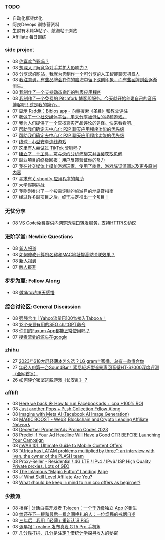 ### TODO
-  自动化框架优化
-  阿良Devops 训练营资料
-  生财有术精华帖子、航海帖子浏览
-  Affiliate 每日训练

### side project
<!-- sideproject:START -->
-  08 [你喜欢色彩吗？](https://www.reddit.com/r/SideProject/comments/18diazp/do_you_love_colors/)
-  08 [想深入了解竞争对手并扩大影响力？](https://old.reddit.com/r/SideProject/comments/18de5rx/want_to_gain_insights_on_competitor_and_gain_reach/)
-  08 [分享您的网站，我就为您制作一个可分享的人工智能聊天机器人](https://www.reddit.com/r/SideProject/comments/18dbsle/share_your_website_and_ill_make_you_a_shareable/)
-  08 [我注意到，有些品牌会在你的脑海中留下深刻印象，而有些品牌则会逐渐消失。](https://www.reddit.com/r/SideProject/comments/18dag2k/ive_noticed_that_some_brands_just_click_in_your/)
-  08 [我制作了一个支持动态岛屿的秒表应用程序](https://www.reddit.com/r/SideProject/comments/18d9xbh/i_made_a_stopwatch_app_supports_dynamic_island/)
-  08 [我制作了一个免费的 Pitchfork 博客即服务。今天就开始创建自己的音乐博客吧！这是我的简介。](https://albms.net/@felix)
-  07 [显示 Reddit：Biblos.app - 向量搜索《圣经》和教父评注](https://www.reddit.com/r/SideProject/comments/18d1c84/show_reddit_biblosapp_vector_search_the_bible/)
-  07 [我做了一个社交媒体平台，用来分享被低估的视频游戏。](https://www.reddit.com/r/SideProject/comments/18d7kmu/i_made_a_social_media_platform_for_sharing/)
-  07 [我为人们提供了一个查找真实产品评论的途径。快来看看吧。](https://www.reddit.com/r/SideProject/comments/18d5x1y/i_made_a_way_for_people_to_find_honest_product/)
-  07 [帮助我们确定去中心化 P2P 聊天应用程序功能的优先级](https://www.reddit.com/r/SideProject/comments/18d1r9m/help_us_prioritize_features_for_our_decentralized/)
-  07 [帮助我们确定去中心化 P2P 聊天应用程序功能的优先级](https://www.reddit.com/r/SideProject/comments/18d1r81/help_us_prioritize_features_for_our_decentralized/)
-  07 [线球 - 小型安卓连线游戏](https://www.reddit.com/r/SideProject/comments/18d1efv/lineball_small_android_connect_the_dots_game/)
-  07 [这里有人尝试过 TikTok 营销吗？](https://www.reddit.com/r/SideProject/comments/18cy8qn/did_anyone_here_try_tiktok_marketing/)
-  07 [建立了一个工具，可与您的分析师聊天并直接获取见解](https://twitter.com/AdriaanvRossum/status/1732389553950867808)
-  07 [副业项目的终极回报：用户反馈验证你的努力](https://www.reddit.com/r/SideProject/comments/18cvwn9/the_ultimate_reward_of_side_projects_user/)
-  07 [我在社交媒体上模仿游戏玩家，使用了幽默、游戏陈词滥调以及更多原创内容](https://www.reddit.com/r/SideProject/comments/18cv0br/i_made_a_social_media_parody_for_gamers_using/)
-  07 [寻求有关 shopify 应用程序的帮助](https://www.reddit.com/r/SideProject/comments/18cupna/looking_for_help_on_shopify_app/)
-  07 [大学假期挑战](https://www.reddit.com/r/SideProject/comments/18cu4ol/uni_break_challenge/)
-  07 [我刚刚推出了一个按需定制的旅游目的地语音指南](https://www.reddit.com/r/SideProject/comments/18ctsgg/i_just_launched_an_ondemand_audio_guide_for/)
-  07 [经过许多副项目之后，终于决定推出一个项目！](https://www.producthunt.com/posts/qassist)<!-- sideproject:END -->


### 无忧分享
<!-- ruyo:START -->
-  08 [VS Code免费提供内网穿透端口转发服务，支持HTTP&lpar;S&rpar;协议](https://51.ruyo.net/18562.html)<!-- ruyo:END -->

### 进阶学堂: Newbie Questions
<!-- advertcn1:START -->
-  08 [新人报道](https://www.advertcn.com/thread-113229-1-1.html)
-  08 [如何修改计算机名称和MAC地址提高防关联效果？](https://www.advertcn.com/thread-113227-1-1.html)
-  08 [新人报到](https://www.advertcn.com/thread-113224-1-1.html)
-  07 [新人报道](https://www.advertcn.com/thread-113220-1-1.html)<!-- advertcn1:END -->

### 步步为赢: Follow Along
<!-- advertcn2:START -->
-  08 [做tiktok的8天感悟](https://www.advertcn.com/thread-113232-1-1.html)<!-- advertcn2:END -->

### 综合讨论区: General Discussion
<!-- advertcn3:START -->
-  08 [强强合作 | Yahoo流量已100%接入Taboola！](https://www.advertcn.com/thread-113234-1-1.html)
-  08 [12个亲测有用的SEO chatGPT命令](https://www.advertcn.com/thread-113226-1-1.html)
-  08 [你们的Paxum App都能正常使用吗？](https://www.advertcn.com/thread-113222-1-1.html)
-  07 [搜素流量的源头在google](https://www.advertcn.com/thread-113218-1-1.html)<!-- advertcn3:END -->


### zhihu
<!-- zhihu:START -->
-  27 [2023年618大屏轻薄本怎么选？LG gram全家桶，总有一款适合你](http://zhuanlan.zhihu.com/p/632641888?utm_campaign=rss&utm_medium=rss&utm_source=rss&utm_content=title)
-  27 [年轻人的第一台SoundBar！索尼轻巧型全景声回音壁HT-S2000深度评测（全网首发）](http://zhuanlan.zhihu.com/p/630990296?utm_campaign=rss&utm_medium=rss&utm_source=rss&utm_content=title)
-  26 [如何评价密室逃脱游戏《长安乱》？](http://www.zhihu.com/question/563950552/answer/3045961312?utm_campaign=rss&utm_medium=rss&utm_source=rss&utm_content=title)<!-- zhihu:END -->

### afflift
<!-- afflift:START -->
-  08 [Here we back ☀️ How to run Facebook ads + cpa +100% ROI](https://afflift.com/f/threads/here-we-back-%E2%98%80%EF%B8%8F-how-to-run-facebook-ads-cpa-100-roi.12146/)
-  08 [Just another Pops + Push Collection Follow Along](https://afflift.com/f/threads/just-another-pops-push-collection-follow-along.12183/)
-  08 [Imagine with Meta AI &lpar;Facebook AI Image Generation&rpar;](https://afflift.com/f/threads/imagine-with-meta-ai-facebook-ai-image-generation.12217/)
-  08 [MAGIC BOOST - Web3, Blockchain and Crypto Leading Affiliate Network](https://afflift.com/f/threads/magic-boost-web3-blockchain-and-crypto-leading-affiliate-network.10508/)
-  08 [December PropellerAds Promo Codes 2023](https://afflift.com/f/threads/december-propellerads-promo-codes-2023.12195/)
-  08 [Predict If Your Ad Headline Will Have a Good CTR BEFORE Launching Your Campaign](https://afflift.com/f/threads/predict-if-your-ad-headline-will-have-a-good-ctr-before-launching-your-campaign.12193/)
-  08 [mVAS 101: Ultimate Guide to Mobile Content Offers](https://afflift.com/f/threads/mvas-101-ultimate-guide-to-mobile-content-offers.11905/)
-  08 [“Africa has LATAM problems multiplied by three”: an interview with Ivan, the owner of the PLASH team](https://afflift.com/f/threads/%E2%80%9Cafrica-has-latam-problems-multiplied-by-three%E2%80%9D-an-interview-with-ivan-the-owner-of-the-plash-team.12215/)
-  08 [Proxy-Seller - Residential / 4G LTE / IPv4 / IPv6/ ISP High Quality Private proxies. Lots of GEO](https://afflift.com/f/threads/proxy-seller-residential-4g-lte-ipv4-ipv6-isp-high-quality-private-proxies-lots-of-geo.11946/)
-  08 [The Infamous “Magic Button” Landing Page](https://afflift.com/f/threads/the-infamous-%E2%80%9Cmagic-button%E2%80%9D-landing-page.12213/)
-  08 [✅ What Skill Level Affiliate Are You?](https://afflift.com/f/threads/%E2%9C%85-what-skill-level-affiliate-are-you.7860/)
-  08 [What should be keep in mind to run cpa offers as beginner?](https://afflift.com/f/threads/what-should-be-keep-in-mind-to-run-cpa-offers-as-beginner.12112/)<!-- afflift:END -->

### 少数派
<!-- sspai:START -->
-  08 [播客 | 对话白描开发者 Tolecen：一个千万级独立 App 的诞生](https://sspai.com/post/84838)
-  08 [给还在下一根和最后一根之间挣扎的人：一位烟民的戒烟自述](https://sspai.com/post/84764)
-  08 [三年后，我用「轻薄」重新认识 PS5](https://sspai.com/post/84916)
-  08 [派早报：realme 发布真我 GT5 Pro 手机等](https://sspai.com/post/84918)
-  07 [几分靠打拼、几分是注定？借统计学探寻收入的秘密](https://sspai.com/post/84836)<!-- sspai:END -->
